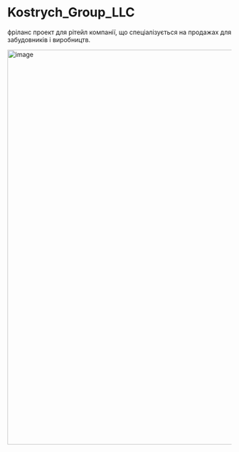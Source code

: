 # Kostrych_Group_LLC

фріланс проект для рітейл компанії, що спеціалізується на продажах для забудовників і виробництв. 

<img width="1775" height="886" alt="image" src="https://github.com/user-attachments/assets/ce4e75eb-fc67-4229-bf1b-a70b475db718" />
